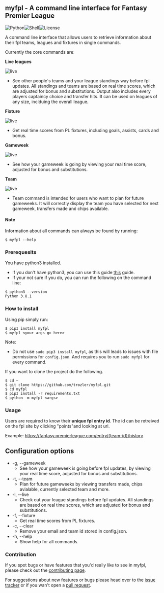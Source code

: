 ## myfpl - A command line interface for Fantasy Premier League

![Python][2]![Shell][1]![License][3]

A command line interface that allows users to retrieve information about their fpl teams, leagues and fixtures in single commands.

Currently the core commands are:

**Live leagues**

![live](./promo/live.gif)

- See other people's teams and your league standings way before fpl updates. All standings and teams are based on real time scores, which are adjusted for bonus and substitutions. Output also includes every players captaincy choice and transfer hits. It can be used on leagues of any size, inclduing the overall league.

**Fixture**

![live](./promo/fix.gif)

- Get real time scores from PL fixtures, including goals, assists, cards and bonus.

**Gameweek**

![live](./promo/gw.gif)

- See how your gameweek is going by viewing your real time score, adjusted for bonus and substitutions.

**Team**

![live](./promo/team.gif)

- Team command is intended for users who want to plan for future gameweeks. It will correctly display the team you have selected for next gameweek, transfers made and chips available.

#### Note

Information about all commands can always be found by running:

```
$ myfpl --help
```

### Prerequesits

You have python3 installed.

- If you don't have python3, you can use this guide [this](https://realpython.com/installing-python/#how-to-install-python-on-macos) guide.
- If your not sure if you do, you can run the following on the command line:

```
$ python3 --version
Python 3.8.1
```

### How to install

Using pip simply run:

```
$ pip3 install myfpl
$ myfpl <your args go here>
```

Note:

- Do not use `sudo pip3 install myfpl`, as this will leads to issues with file permissions for `config.json`. And requires you to run `sudo myfpl` for every command.

If you want to clone the project do the following.

```
$ cd ~
$ git clone https://github.com/trozler/myfpl.git
$ cd myfpl
$ pip3 install -r requirements.txt
$ python -m myfpl <args>
```

### Usage

Users are required to know their **unique fpl entry id**. The id can be retreived on the fpl site by clicking "points"and looking at url.

Example: https://fantasy.premierleague.com/entry/{team-id}/history

## Configuration options

- -g, --gameweek
  - See how your gameweek is going before fpl updates, by viewing your real time score, adjusted for bonus and substitutions.
- -t, --team
  - Plan for future gameweeks by viewing transfers made, chips avialable, currently selected team and more.
- -l, --live
  - Check out your league standings before fpl updates. All standings are based on real time scores, which are adjusted for bonus and substitutions.
- -f, --fixture
  - Get real time scores from PL fixtures.
- -c, --clear
  - Remove your email and team id stored in config.json.
- -h, --help
  - Show help for all commands.

[1]: https://img.shields.io/badge/-Shell-89e051
[2]: https://img.shields.io/badge/python-3.3+-blue
[3]: https://img.shields.io/badge/license-MIT-orange

### Contribution

If you spot bugs or have features that you'd really like to see in myfpl, please check out the [contributing page](https://github.com/trozler/myfpl/.github/CONTRIBUTION.md).

For suggestions about new features or bugs please head over to the [issue tracker](https://github.com/trozler/myfpl/issues) or if you wan't open a [pull request](https://github.com/trozler/myfpl/pulls).
